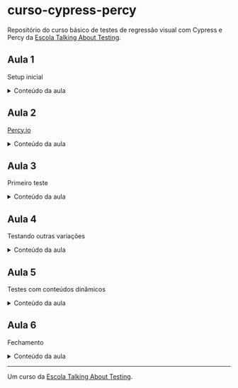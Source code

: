 # curso-cypress-percy

Repositório do curso básico de testes de regressão visual com Cypress e Percy da [Escola Talking About Testing](https://talkingabouttesting.coursify.me).

## Aula 1

Setup inicial

<details>
  <summary>Conteúdo da aula</summary>
    <br>- Clone do projeto (git clone git@github.com:wlsf82/curso-cypress-percy.git)<br>
    - Inicialização de um projeto Node.js (npm init -y)<br>
    - Atuazação da licença (MIT), script de teste (percy exec -- cypress run), keywords (cypress, percy) e autor (nome, email e website)<br>
    - Instalação do Cypress e Percy (npm i cypress @percy/cypress -D)<br>
    - Inicialização do Cypress (npx cypress open) e sua estrutura de arquivos e diretórios<br>
    - Atualização do arquivo .gitignore (cypress/screenshots/ e cypress/videos/)<br>
    - Configurando o Percy para trabalhar em conjunto com o Cypress (https://docs.percy.io/docs/cypress)<br>
    - Documentação oficial do Cypress (https://docs.cypress.io/guides/overview/why-cypress.html)<br>
    - Documentação oficial do Percy (https://docs.percy.io/docs)
</details>

## Aula 2

[Percy.io](https://percy.io)

<details>
  <summary>Conteúdo da aula</summary>
    <br>- Criando uma conta no percy.io<br>
    - Criação do projeto<br>
    - Exportação do project token
</details>

## Aula 3

Primeiro teste

<details>
  <summary>Conteúdo da aula</summary>
    <br>- Conhecendo a aplicação em teste<br>
    - Criação do primeiro teste de regressão visual com Cypress e Percy<br>
    - Execuação do primeiro teste<br>
    - Aprovação da snapshot no dashboard do Percy
</details>

## Aula 4

Testando outras variações

<details>
  <summary>Conteúdo da aula</summary>
    <br>- Criação do teste de preenchimento do formulário com um e-mail inválido<br>
    - Criação do teste de preenchimento de todos os campos obrigatórios do formulário<br>
    - Criação do teste de seleção de mais de um ticket VIP<br>
    - Execução dos novos testes<br>
    - Aprovação das novas snapshots no dashboard do Percy
</details>

## Aula 5

Testes com conteúdos dinâmicos

<details>
  <summary>Conteúdo da aula</summary>
    <br>- O problema de conteúdos dinâmicos nos testes de regressão visual<br>
    - Criação do teste para submissão do formulário com sucesso<br>
    - Execução dos testes<br>
    - Aprovação da nova snapshot no dashboard do Percy<br>
    - Re-execução dos testes<br>
    - Falso negativo<br>
    - Lidando com elementos dinâmicos - https://docs.percy.io/docs/percy-specific-css<br>
    - Re-execução dos testes<br>
    - Aprovação da nova snapshot no dashboard do Percy<br>
    - Re-execução dos testes sem resultados falsos negativos
</details>

## Aula 6

Fechamento

<details>
  <summary>Conteúdo da aula</summary>
    <br>- Documentação do projeto (atualização do README.md)<br>
    - Resumo do curso (instalação, configuração, dashboard do Percy, execução dos testes, aprovação de snapshots, e econteúdos dinâmicos)<br>
    - Indo além (#ReadTheDocs)<br>
    - Novos cursos... em breve!
</details>

___

Um curso da [Escola Talking About Testing](https://www.udemy.com/user/walmyr).
